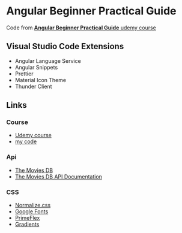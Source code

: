 # Angular Beginner Practical Guide

Code from [**Angular Beginner Practical Guide** udemy course](https://www.udemy.com/course/angular-beginner-practical-guide/)

## Visual Studio Code Extensions

-   Angular Language Service
-   Angular Snippets
-   Prettier
-   Material Icon Theme
-   Thunder Client

## Links

### Course

-   [Udemy course](https://www.udemy.com/course/angular-beginner-practical-guide/)
-   [my code](https://github.com/agedito/udemy-angular-beginner-practical-guide/)

### Api

-   [The Movies DB](https://www.themoviedb.org/)
-   [The Movies DB API Documentation](https://developers.themoviedb.org/)

### CSS

-   [Normalize.css](https://necolas.github.io/normalize.css/)
-   [Google Fonts](https://fonts.google.com/)
-   [PrimeFlex](https://www.primefaces.org/primeflex/)
-   [Gradients](https://cssgradient.io/)
